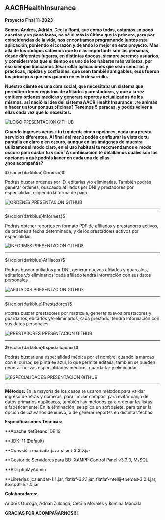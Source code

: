 ## AACRHealthInsurance

**Proyecto Final 11-2023** 

**Somos Andrés, Adrián, Ceci y Romi,  que como todos, estamos un poco cuerdos y un poco locos, no sé si más lo último que lo primero, pero por coincidencias de la vida, nos encontramos programando juntos esta aplicación, poniendo el corazón y dejando lo mejor en este proyecto.
Más allá de los códigos sabemos que lo más importante son las personas, desde diferentes lugares, en distintas épocas, siempre seremos usuarios, y consideramos que el tiempo es uno de los haberes más valiosos, por eso siempre buscamos desarrollar aplicaciones que sean sencillas y prácticas, rápidas y confiables, que sean también amigables, esos fueron los principios que nos guiaron en este desarrollo.** 

**Nuestro cliente es una obra social, que necesitaba un sistema que permitiera tener registros de afiliados y prestadores, y que a la vez emitiera órdenes médicas y generara reportes actualizados de los mismos, así nació la idea del sistema AACR Health Insurance, ¿te animás a hacer un tour por sus oficinas? Tenemos 5 paradas, y podés volver a ellas cada vez que lo necesites.** 

![LOGO PRESENTACION GITHUB](https://github.com/RomiMancilla/AACRHealthInsurance/assets/141675896/57fc7eed-2939-4233-8a34-a2fa785656ce)


**Cuando ingreses verás a tu izquierda cinco opciones, cada una presta servicios diferentes. Al final del menú podés configurar la vista de tu pantalla en claro o en oscuro, aunque en las imágenes de muestra utilizamos el modo claro, en el uso habitual te recomendamos el modo oscuro para cuidar tu visión! A continuación te detallamos cuáles son las opciones y qué podrás hacer en cada una de ellas,    
¿nos acompañás?**



${\color{darkblue}Órdenes}$ 

Podrás buscar órdenes por ID, editarlas y/o eliminarlas. También podrás generar órdenes, buscando afiliados por DNI y prestadores por especialidad, eligiendo la forma de pago.


![ORDENES PRESENTACION GITHUB](https://github.com/RomiMancilla/AACRHealthInsurance/assets/141675896/5322c2cc-4f3b-4eb8-a59a-a0eac67af34a)


-------------------------------------------------------------------------------------------------------------------------------------------------------------

${\color{darkblue}Informes}$

Podrás obtener reportes en formato PDF de afiliados y prestadores activos, de órdenes a fecha determinada, y de los prestadores activos por especialidad.


![INFORMES PRESENTACION GITHUB](https://github.com/RomiMancilla/AACRHealthInsurance/assets/141675896/ad56041d-5a4f-40ed-ae99-905ea61d7802)


-------------------------------------------------------------------------------------------------------------------------------------------------------------

${\color{darkblue}Afiliados}$

Podrás buscar afiliados por DNI, generar nuevos afiliados y guardalos, editarlos y/o eliminarlos; cada afiliado tendrá información con sus datos personales.


![AFILIADOS PRESENTACION GITHUB](https://github.com/RomiMancilla/AACRHealthInsurance/assets/141675896/6a2352a2-4371-45f4-8481-fd49fe810772)


-------------------------------------------------------------------------------------------------------------------------------------------------------------

${\color{darkblue}Prestadores}$ 

Podrás buscar prestadores por matrícula, generar nuevos prestadores y guardarlos, editarlos y/o eliminarlos, cada prestador tendrá información con sus datos personales.


![PRESTADORES PRESENTACION GITHUB](https://github.com/RomiMancilla/AACRHealthInsurance/assets/141675896/4f2d4878-2df4-4b2e-8edb-08ed5d61830d)



-------------------------------------------------------------------------------------------------------------------------------------------------------------

${\color{darkblue}Especialidades}$

Podrás buscar una especialidad médica por el nombre, cuando la marcas con el cursor, se pinta en azul, lo que permite editarla, también se pueden generar nuevas especialidades médicas, guardarlas y eliminarlas.


![ESPECIALIDADES PRESENTACION GITHUB](https://github.com/RomiMancilla/AACRHealthInsurance/assets/141675896/ff6033c9-911c-4224-abb1-905e20e6619c)


-------------------------------------------------------------------------------------------------------------------------------------------------------------

**Métodos:**
En la mayoría de los casos se usaron métodos para validar ingreso de letras y números, para limpiar campos, para evitar carga de datos primarios duplicados, también hay métodos para ordenar las listas alfabéticamente.
En la eliminación, se aplica un soft delete, para tener la opción de activarlos de nuevo, o de generar reportes en distintas fechas. 



**Especificaciones Técnicas:**

**Apache NetBeans IDE 19

**JDK: 11 (Default)

**Conexión: mariadb-java-client-3.2.0.jar  

**Gestor de Servidores para BD: XAMPP Control Panel v3.3.0, MySQL

**BD: phpMyAdmin

**Librerías: jcalendar-1.4.jar, flatlaf-3.2.1.jar, flatlaf-intellij-themes-3.2.1.jar, itextpdf-5.4.0.jar



**Colaboradores:**

Andrés Quiroga, Adrián Zuloaga, Cecilia Morales y Romina Mancilla



**GRACIAS POR ACOMPAÑARNOS!!!**
                                                                 
